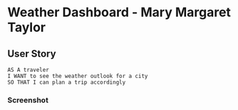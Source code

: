 # Weather Dashboard - Mary Margaret Taylor

## User Story

```
AS A traveler
I WANT to see the weather outlook for a city
SO THAT I can plan a trip accordingly
```

### Screenshot


